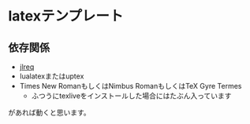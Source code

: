 # latexテンプレート

## 依存関係

- [jlreq](https://ctan.org/pkg/jlreq)
- lualatexまたはuptex
- Times New RomanもしくはNimbus RomanもしくはTeX Gyre Termes
  - ふつうにtexliveをインストールした場合にはたぶん入っています

があれば動くと思います。


